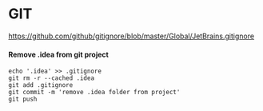 # GIT #
https://github.com/github/gitignore/blob/master/Global/JetBrains.gitignore

#### Remove .idea from git project ####
```
echo '.idea' >> .gitignore
git rm -r --cached .idea
git add .gitignore
git commit -m 'remove .idea folder from project'
git push
```

